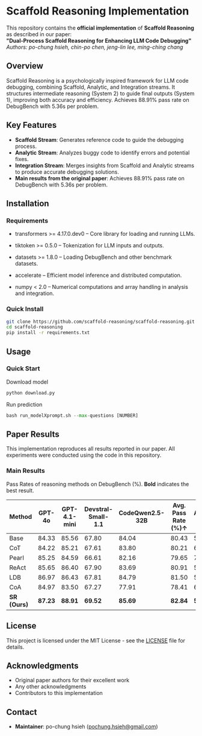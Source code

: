 # Scaffold Reasoning Implementation

<!-- [![License](https://img.shields.io/badge/License-MIT-blue.svg)](LICENSE)
[![Python](https://img.shields.io/badge/Python-3.8+-green.svg)](https://python.org)
[![Paper](https://img.shields.io/badge/Paper-arXiv-red.svg)](link-to-paper) -->

This repository contains the **official implementation** of **Scaffold Reasoning** as described in our paper:  
**"Dual-Process Scaffold Reasoning for Enhancing LLM Code Debugging"**  
*Authors: po-chung hsieh, chin-po chen, jeng-lin lee, ming-ching chang*  
<!-- (Conference/Journal, Year)   -->

## Overview

Scaffold Reasoning is a psychologically inspired framework for LLM code debugging, combining Scaffold, Analytic, and Integration streams. It structures intermediate reasoning (System 2) to guide final outputs (System 1), improving both accuracy and efficiency. Achieves 88.91% pass rate on DebugBench with 5.36s per problem.


## Key Features

- **Scaffold Stream**: Generates reference code to guide the debugging process.  
- **Analytic Stream**: Analyzes buggy code to identify errors and potential fixes.  
- **Integration Stream**: Merges insights from Scaffold and Analytic streams to produce accurate debugging solutions.  
- **Main results from the original paper**: Achieves 88.91% pass rate on DebugBench with 5.36s per problem.  



## Installation

### Requirements

- transformers >= 4.17.0.dev0 – Core library for loading and running LLMs.

- tiktoken >= 0.5.0 – Tokenization for LLM inputs and outputs.

- datasets >= 1.8.0 – Loading DebugBench and other benchmark datasets.

- accelerate – Efficient model inference and distributed computation.

- numpy < 2.0 – Numerical computations and array handling in analysis and integration.

### Quick Install

```bash
git clone https://github.com/scaffold-reasoning/scaffold-reasoning.git
cd scaffold-reasoning
pip install -r requirements.txt
```


## Usage

### Quick Start

Download model 
```python
python download.py
```

Run prediction
```python
bash run_modelXprompt.sh --max-questions [NUMBER]
```



## Paper Results

This implementation reproduces all results reported in our paper. All experiments were conducted using the code in this repository.

### Main Results
Pass Rates of reasoning methods on DebugBench (%). **Bold** indicates the best result.

| Method | GPT-4o | GPT-4.1-mini | Devstral-Small-1.1 | CodeQwen2.5-32B | Avg. Pass Rate (%)↑ | AvgPTime (s)↓ |
|--------|--------|--------------|-------------------|-----------------|-------------------|---------------|
| Base | 84.33 | 85.56 | 67.80 | 84.04 | 80.43 | 5.62 |
| CoT | 84.22 | 85.21 | 67.61 | 83.80 | 80.21 | 6.93 |
| Pearl | 85.25 | 84.59 | 66.61 | 82.16 | 79.65 | 7.17 |
| ReAct | 85.65 | 86.40 | 67.90 | 83.69 | 80.91 | 5.49 |
| LDB | 86.97 | 86.43 | 67.81 | 84.79 | 81.50 | 5.47 |
| CoA | 84.97 | 83.50 | 67.27 | 77.91 | 78.41 | 6.36 |
| **SR (Ours)** | **87.23** | **88.91** | **69.52** | **85.69** | **82.84** | **5.36** |



<!-- ## Citation

If you use this implementation in your research, please cite both the original paper and this repository:

```bibtex
@article{author2024framework,
  title={Paper Title},
  author={Author Names},
  journal={Journal/Conference Name},
  year={2024},
  url={link-to-paper}
}

@software{your2024implementation,
  title={Framework Name Implementation},
  author={Your Name},
  url={https://github.com/username/repo-name},
  year={2024}
}
``` -->

## License

This project is licensed under the MIT License - see the [LICENSE](LICENSE) file for details.

## Acknowledgments

- Original paper authors for their excellent work
- Any other acknowledgments
- Contributors to this implementation

## Contact

- **Maintainer**: po-chung hsieh (pochung.hsieh@gmail.com)




<!-- if running Wizard code model, remember to use pytorch higher than 2.6



cuda message
---
Driver:   Not Selected
Toolkit:  Installed in /usr/local/cuda-12.6/

Please make sure that
 -   PATH includes /usr/local/cuda-12.6/bin
 -   LD_LIBRARY_PATH includes /usr/local/cuda-12.6/lib64, or, add /usr/local/cuda-12.6/lib64 to /etc/ld.so.conf and run ldconfig as root

To uninstall the CUDA Toolkit, run cuda-uninstaller in /usr/local/cuda-12.6/bin
***WARNING: Incomplete installation! This installation did not install the CUDA Driver. A driver of version at least 560.00 is required for CUDA 12.6 functionality to work.
To install the driver using this installer, run the following command, replacing <CudaInstaller> with the name of this run file:
    sudo <CudaInstaller>.run --silent --driver

Logfile is /var/log/cuda-installer.log
--- -->

